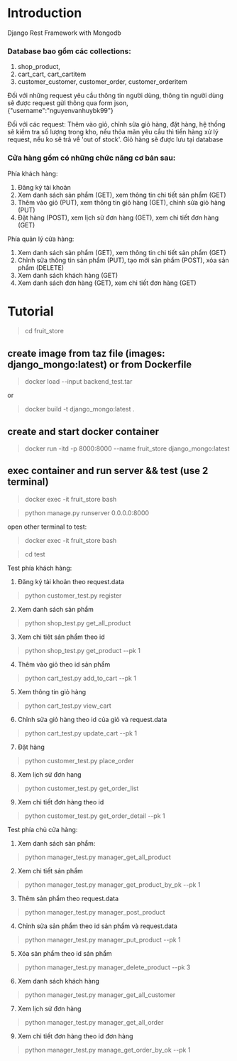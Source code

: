 # Introduction

Django Rest Framework with Mongodb

### Database bao gồm các collections: 
1. shop_product,
2. cart_cart, cart_cartitem
3. customer_customer, customer_order, customer_orderitem

Đối với những request yêu cầu thông tin người dùng, thông tin người dùng sẽ được request gửi thông qua form json, {"username":"nguyenvanhuybk99"}

Đối với các request: Thêm vào giỏ, chỉnh sửa giỏ hàng, đặt hàng, hệ thống sẽ kiểm tra số lượng trong kho, nếu thỏa mãn yêu cầu thì tiến hàng xử lý request, nếu ko sẽ trả về 'out of stock'. Giỏ hàng sẽ được lưu tại database


### Cửa hàng gồm có những chức năng cơ bản sau:

 Phía khách hàng:

1. Đăng ký tài khoản
2. Xem danh sách sản phẩm (GET), xem thông tin chi tiết sản phẩm (GET)
3. Thêm vào giỏ (PUT), xem thông tin giỏ hàng (GET), chỉnh sửa giỏ hàng (PUT)
4. Đặt hàng (POST), xem lịch sử đơn hàng (GET), xem chi tiết đơn hàng (GET)

Phía quản lý cửa hàng:
1. Xem danh sách sản phẩm (GET), xem thông tin chi tiết sản phẩm (GET)
2. Chỉnh sửa thông tin sản phẩm (PUT), tạo mới sản phẩm (POST), xóa sản phẩm (DELETE)
3. Xem danh sách khách hàng (GET)
4. Xem danh sách đơn hàng (GET), xem chi tiết đơn hàng (GET)


# Tutorial

> cd fruit_store

## create image from taz file (images: django_mongo:latest) or from Dockerfile

> docker load --input backend_test.tar

or

> docker build -t django_mongo:latest .

## create and start docker container 

> docker run -itd -p 8000:8000 --name fruit_store django_mongo:latest

## exec container and run server && test (use 2 terminal)

> docker exec -it fruit_store bash

> python manage.py runserver 0.0.0.0:8000

open other terminal to test:

> docker exec -it fruit_store bash

> cd test

Test phía khách hàng:

1. Đăng ký tài khoản theo request.data
> python customer_test.py register

2. Xem danh sách sản phẩm
> python shop_test.py get_all_product

3. Xem chi tiêt sản phẩm theo id
> python shop_test.py get_product --pk 1

4. Thêm vào giỏ theo id sản phẩm
> python cart_test.py add_to_cart --pk 1

5. Xem thông tin giỏ hàng 
> python cart_test.py view_cart

6. Chỉnh sửa giỏ hàng theo id của giỏ và request.data
> python cart_test.py update_cart --pk 1

7. Đặt hàng
> python customer_test.py place_order

8. Xem lịch sử đơn hang
> python customer_test.py get_order_list

9. Xem chi tiết đơn hàng theo id
> python customer_test.py get_order_detail --pk 1

Test phía chủ cửa hàng:

1. Xem danh sách sản phẩm:
> python manager_test.py manager_get_all_product

2. Xem chi tiết sản phẩm
> python manager_test.py manager_get_product_by_pk --pk 1

3. Thêm sản phẩm theo request.data
> python manager_test.py manager_post_product

4. Chỉnh sửa sản phẩm theo id sản phẩm và request.data
> python manager_test.py manager_put_product --pk 1

5. Xóa sản phẩm theo id sản phẩm
> python manager_test.py manager_delete_product --pk 3

6. Xem danh sách khách hàng
> python manager_test.py manager_get_all_customer

7. Xem lịch sử đơn hàng
> python manager_test.py manager_get_all_order

9. Xem chi tiết đơn hàng theo id đơn hàng
> python manager_test.py manage_get_order_by_ok --pk 1
